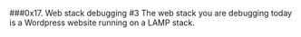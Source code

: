 ###0x17. Web stack debugging #3 
The web stack you are debugging today is a Wordpress website running on a LAMP stack.
